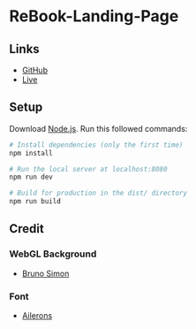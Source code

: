# ReBook-Landing-Page
    

## Links

- [GitHub](https://github.com/BisRyy/ReBook-Landing-Page)
- [Live](https://read-book-rosy.vercel.app/#features)

## Setup

Download [Node.js](https://nodejs.org/en/download/).
Run this followed commands:

``` bash
# Install dependencies (only the first time)
npm install

# Run the local server at localhost:8080
npm run dev

# Build for production in the dist/ directory
npm run build
```
## Credit

### WebGL Background
- [Bruno Simon](brunosimon/experiment-holographic-terrain)

### Font
- [Ailerons](https://befonts.com/ailerons-typeface.html)
